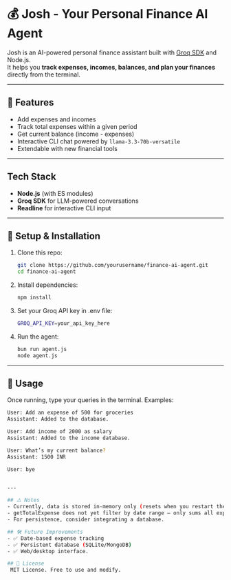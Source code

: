 # 💰 Josh - Your Personal Finance AI Agent

Josh is an AI-powered personal finance assistant built with [Groq SDK](https://groq.com) and Node.js.  
It helps you **track expenses, incomes, balances, and plan your finances** directly from the terminal.  

---

## 🚀 Features
- Add expenses and incomes  
- Track total expenses within a given period  
- Get current balance (income - expenses)  
- Interactive CLI chat powered by `llama-3.3-70b-versatile`  
- Extendable with new financial tools  

---

##  Tech Stack
- **Node.js** (with ES modules)  
- **Groq SDK** for LLM-powered conversations  
- **Readline** for interactive CLI input  

---

## 🔧 Setup & Installation

1. Clone this repo:
   ```bash
   git clone https://github.com/yourusername/finance-ai-agent.git
   cd finance-ai-agent
2. Install dependencies:
   ```bash
   npm install
3. Set your Groq API key in .env file:
   ```bash
   GROQ_API_KEY=your_api_key_here
4. Run the agent:
   ```bash
   bun run agent.js
   node agent.js
---
## 💬 Usage
   Once running, type your queries in the terminal.
   Examples:
   ```bash
   User: Add an expense of 500 for groceries
   Assistant: Added to the database.

   User: Add income of 2000 as salary
   Assistant: Added to the income database.

   User: What’s my current balance?
   Assistant: 1500 INR

   User: bye


---  

## ⚠️ Notes
   - Currently, data is stored in-memory only (resets when you restart the program).  
   - getTotalExpense does not yet filter by date range — only sums all expenses.  
   - For persistence, consider integrating a database.

 ## 🛠️ Future Improvements
   - ✅ Date-based expense tracking  
   - ✅ Persistent database (SQLite/MongoDB)  
   - ✅ Web/desktop interface.

## 📄 License
    MIT License. Free to use and modify.



    
    

